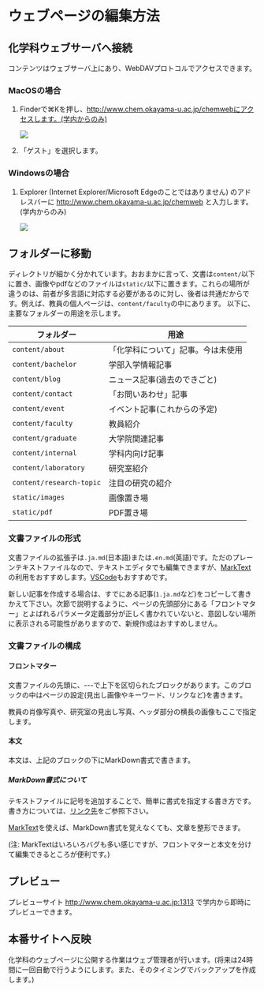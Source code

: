 # ウェブページの編集方法

## 化学科ウェブサーバへ接続

コンテンツはウェブサーバ上にあり、WebDAVプロトコルでアクセスできます。

### MacOSの場合

1. Finderで⌘Kを押し、http://www.chem.okayama-u.ac.jp/chemwebにアクセスします。(学内からのみ) 
   
   ![](https://i.gyazo.com/b84d8c7fca8860ff41e52cbe40cf16cd.png)

2. 「ゲスト」を選択します。

### Windowsの場合

1. Explorer (Internet Explorer/Microsoft Edgeのことではありません) のアドレスバーに http://www.chem.okayama-u.ac.jp/chemweb と入力します。(学内からのみ) 
   
   ![](https://dekiru.net/upload_docs/img/3599400.png)

## フォルダーに移動

ディレクトリが細かく分かれています。おおまかに言って、文書は`content/`以下に置き、画像やpdfなどのファイルは`static/`以下に置きます。これらの場所が違うのは、前者が多言語に対応する必要があるのに対し、後者は共通だからです。例えば、教員の個人ページは、`content/faculty`の中にあります。
以下に、主要なフォルダーの用途を示します。

| フォルダー                    | 用途                |
| ------------------------ | ----------------- |
| `content/about`          | 「化学科について」記事。今は未使用 |
| `content/bachelor`       | 学部入学情報記事          |
| `content/blog`           | ニュース記事(過去のできごと)   |
| `content/contact`        | 「お問いあわせ」記事        |
| `content/event`          | イベント記事(これからの予定)   |
| `content/faculty`        | 教員紹介              |
| `content/graduate`       | 大学院関連記事           |
| `content/internal`       | 学科内向け記事           |
| `content/laboratory`     | 研究室紹介             |
| `content/research-topic` | 注目の研究の紹介          |
| `static/images`          | 画像置き場             |
| `static/pdf`             | PDF置き場            |

### 文書ファイルの形式

文書ファイルの拡張子は`.ja.md`(日本語)または`.en.md`(英語)です。ただのプレーンテキストファイルなので、テキストエディタでも編集できますが、[MarkText](https://github.com/marktext/marktext#download-and-installation)の利用をおすすめします。[VSCode](https://code.visualstudio.com/download)もおすすめです。

新しい記事を作成する場合は、すでにある記事(`1.ja.md`など)をコピーして書きかえて下さい。次節で説明するように、ページの先頭部分にある「フロントマター」とよばれるパラメータ定義部分が正しく書かれていないと、意図しない場所に表示される可能性がありますので、新規作成はおすすめしません。

### 文書ファイルの構成

#### フロントマター

文書ファイルの先頭に、---で上下を区切られたブロックがあります。このブロックの中はページの設定(見出し画像やキーワード、リンクなど)を書きます。

教員の肖像写真や、研究室の見出し写真、ヘッダ部分の横長の画像もここで指定します。

#### 本文

本文は、上記のブロックの下にMarkDown書式で書きます。 

##### MarkDown書式について

テキストファイルに記号を追加することで、簡単に書式を指定する書き方です。書き方については、[リンク先](https://k-kaz-git.github.io/post/hugo-markdown/)をご参照下さい。

[MarkText](https://github.com/marktext/marktext#download-and-installation)を使えば、MarkDown書式を覚えなくても、文章を整形できます。

(注: MarkTextはいろいろバグも多い感じですが、フロントマターと本文を分けて編集できるところが便利です。)

## プレビュー

プレビューサイト http://www.chem.okayama-u.ac.jp:1313 で学内から即時にプレビューできます。

## 本番サイトへ反映

化学科のウェブページに公開する作業はウェブ管理者が行います。(将来は24時間に一回自動で行うようにします。また、そのタイミングでバックアップを作成します。)
